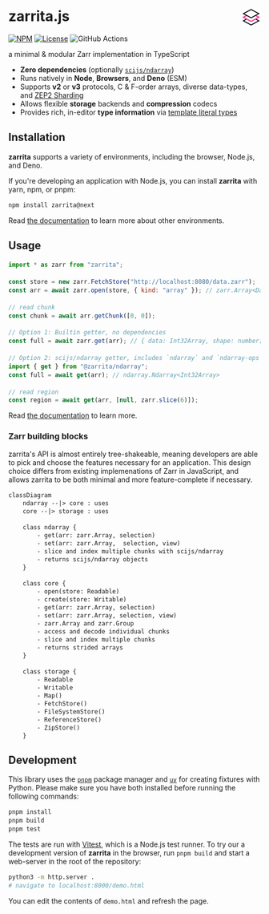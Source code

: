 # zarrita.js <a href="https://manzt.github.io/zarrita.js"><img align="right" src="https://raw.githubusercontent.com/manzt/zarrita.js/main/docs/public/favicon.svg" height="38"></img></a>

[![NPM](https://img.shields.io/npm/v/zarrita/next.svg?color=black)](https://www.npmjs.com/package/zarrita)
[![License](https://img.shields.io/npm/l/zarrita.svg?color=black)](https://github.com/manzt/zarrita.js/raw/main/LICENSE)
![GitHub Actions](https://github.com/manzt/zarrita.js/actions/workflows/ci.yml/badge.svg)

a minimal & modular Zarr implementation in TypeScript

- **Zero dependencies** (optionally
  [`scijs/ndarray`](https://github.com/scijs/ndarray))
- Runs natively in **Node**, **Browsers**, and **Deno** (ESM)
- Supports **v2** or **v3** protocols, C & F-order arrays, diverse data-types,
  and [ZEP2 Sharding](https://zarr.dev/zeps/draft/ZEP0002.html)
- Allows flexible **storage** backends and **compression** codecs
- Provides rich, in-editor **type information** via
  [template literal types](https://www.typescriptlang.org/docs/handbook/2/template-literal-types.html)

## Installation

**zarrita** supports a variety of environments, including the browser, Node.js,
and Deno.

If you're developing an application with Node.js, you can install **zarrita**
with yarn, npm, or pnpm:

```sh
npm install zarrita@next
```

Read
[the documentation](https://manzt.github.io/zarrita.js/get-started.html#getting-started)
to learn more about other environments.

## Usage

```javascript
import * as zarr from "zarrita";

const store = new zarr.FetchStore("http://localhost:8080/data.zarr");
const arr = await zarr.open(store, { kind: "array" }); // zarr.Array<DataType, FetchStore>

// read chunk
const chunk = await arr.getChunk([0, 0]);

// Option 1: Builtin getter, no dependencies
const full = await zarr.get(arr); // { data: Int32Array, shape: number[], stride: number[] }

// Option 2: scijs/ndarray getter, includes `ndarray` and `ndarray-ops` dependencies
import { get } from "@zarrita/ndarray";
const full = await get(arr); // ndarray.Ndarray<Int32Array>

// read region
const region = await get(arr, [null, zarr.slice(6)]);
```

Read [the documentation](https://manzt.github.io/zarrita.js) to learn more.

### Zarr building blocks

zarrita's API is almost entirely tree-shakeable, meaning developers are able to
pick and choose the features necessary for an application. This design choice
differs from existing implemenations of Zarr in JavaScript, and allows zarrita
to be both minimal and more feature-complete if necessary.

```mermaid
classDiagram
    ndarray --|> core : uses
    core --|> storage : uses

    class ndarray {
        - get(arr: zarr.Array, selection)
        - set(arr: zarr.Array,  selection, view)
        - slice and index multiple chunks with scijs/ndarray
        - returns scijs/ndarray objects
    }

    class core {
        - open(store: Readable)
        - create(store: Writable)
        - get(arr: zarr.Array, selection)
        - set(arr: zarr.Array, selection, view)
        - zarr.Array and zarr.Group
        - access and decode individual chunks
        - slice and index multiple chunks
        - returns strided arrays
    }

    class storage {
        - Readable
        - Writable
        - Map()
        - FetchStore()
        - FileSystemStore()
        - ReferenceStore()
        - ZipStore()
    }
```

## Development

This library uses the [`pnpm`](https://pnpm.io/) package manager and
[`uv`](https://github.com/astral-sh/uv) for creating fixtures with Python.
Please make sure you have both installed before running the following commands:

```bash
pnpm install
pnpm build
pnpm test
```

The tests are run with [Vitest](https://github.com/vitest-dev/vitest), which is
a Node.js test runner. To try our a development version of **zarrita** in the
browser, run `pnpm build` and start a web-server in the root of the repository:

```sh
python3 -m http.server .
# navigate to localhost:8000/demo.html
```

You can edit the contents of `demo.html` and refresh the page.

